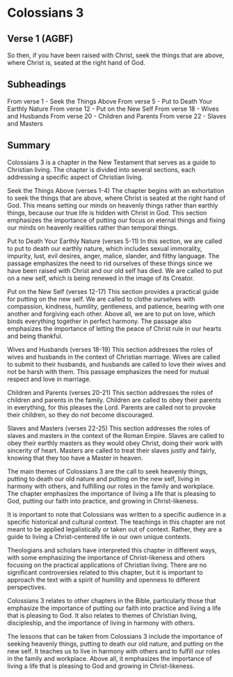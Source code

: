 # Colossians 3

## Verse 1 (AGBF)

So then, if you have been raised with Christ, seek the things that are above, where Christ is, seated at the right hand of God.

## Subheadings

From verse 1 - Seek the Things Above
From verse 5 - Put to Death Your Earthly Nature
From verse 12 - Put on the New Self
From verse 18 - Wives and Husbands
From verse 20 - Children and Parents
From verse 22 - Slaves and Masters

## Summary

Colossians 3 is a chapter in the New Testament that serves as a guide to Christian living. The chapter is divided into several sections, each addressing a specific aspect of Christian living. 

Seek the Things Above (verses 1-4)
The chapter begins with an exhortation to seek the things that are above, where Christ is seated at the right hand of God. This means setting our minds on heavenly things rather than earthly things, because our true life is hidden with Christ in God. This section emphasizes the importance of putting our focus on eternal things and fixing our minds on heavenly realities rather than temporal things.

Put to Death Your Earthly Nature (verses 5-11)
In this section, we are called to put to death our earthly nature, which includes sexual immorality, impurity, lust, evil desires, anger, malice, slander, and filthy language. The passage emphasizes the need to rid ourselves of these things since we have been raised with Christ and our old self has died. We are called to put on a new self, which is being renewed in the image of its Creator.

Put on the New Self (verses 12-17)
This section provides a practical guide for putting on the new self. We are called to clothe ourselves with compassion, kindness, humility, gentleness, and patience, bearing with one another and forgiving each other. Above all, we are to put on love, which binds everything together in perfect harmony. The passage also emphasizes the importance of letting the peace of Christ rule in our hearts and being thankful.

Wives and Husbands (verses 18-19)
This section addresses the roles of wives and husbands in the context of Christian marriage. Wives are called to submit to their husbands, and husbands are called to love their wives and not be harsh with them. This passage emphasizes the need for mutual respect and love in marriage.

Children and Parents (verses 20-21)
This section addresses the roles of children and parents in the family. Children are called to obey their parents in everything, for this pleases the Lord. Parents are called not to provoke their children, so they do not become discouraged.

Slaves and Masters (verses 22-25)
This section addresses the roles of slaves and masters in the context of the Roman Empire. Slaves are called to obey their earthly masters as they would obey Christ, doing their work with sincerity of heart. Masters are called to treat their slaves justly and fairly, knowing that they too have a Master in heaven.

The main themes of Colossians 3 are the call to seek heavenly things, putting to death our old nature and putting on the new self, living in harmony with others, and fulfilling our roles in the family and workplace. The chapter emphasizes the importance of living a life that is pleasing to God, putting our faith into practice, and growing in Christ-likeness.

It is important to note that Colossians was written to a specific audience in a specific historical and cultural context. The teachings in this chapter are not meant to be applied legalistically or taken out of context. Rather, they are a guide to living a Christ-centered life in our own unique contexts.

Theologians and scholars have interpreted this chapter in different ways, with some emphasizing the importance of Christ-likeness and others focusing on the practical applications of Christian living. There are no significant controversies related to this chapter, but it is important to approach the text with a spirit of humility and openness to different perspectives.

Colossians 3 relates to other chapters in the Bible, particularly those that emphasize the importance of putting our faith into practice and living a life that is pleasing to God. It also relates to themes of Christian living, discipleship, and the importance of living in harmony with others.

The lessons that can be taken from Colossians 3 include the importance of seeking heavenly things, putting to death our old nature, and putting on the new self. It teaches us to live in harmony with others and to fulfill our roles in the family and workplace. Above all, it emphasizes the importance of living a life that is pleasing to God and growing in Christ-likeness.